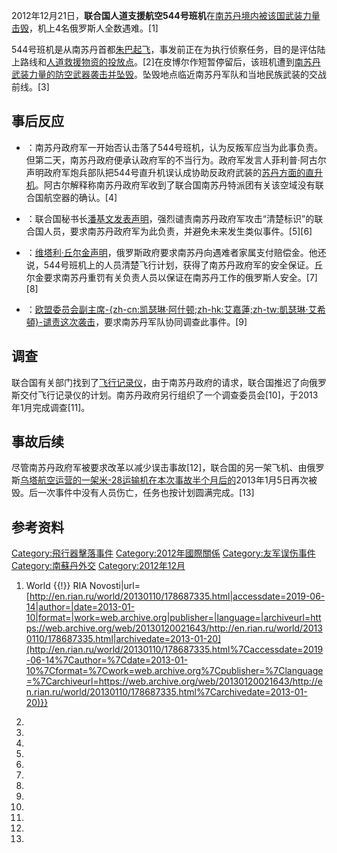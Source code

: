 2012年12月21日，**联合国人道支援航空544号班机**在[南苏丹境内被该国武装力量击毁](https://zh.wikipedia.org/wiki/南苏丹 "wikilink")，机上4名俄罗斯人全数遇难。\[1\]

544号班机是从南苏丹首都[朱巴起飞](../Page/朱巴.md "wikilink")，事发前正在为执行侦察任务，目的是评估陆上路线和[人道救援物资的投放点](https://zh.wikipedia.org/wiki/人道救援 "wikilink")。\[2\]在皮博尔作短暂停留后，该班机遭到[南苏丹武装力量的防空武器袭击并坠毁](../Page/南苏丹武装力量.md "wikilink")。坠毁地点临近南苏丹军队和当地民族武装的交战前线。\[3\]

## 事后反应

  - ：南苏丹政府军一开始否认击落了544号班机，认为反叛军应当为此事负责。但第二天，南苏丹政府便承认政府军的不当行为。政府军发言人菲利普·阿古尔声明政府军炮兵部队把544号直升机误认成协助反政府武装的[苏丹方面的直升机](../Page/苏丹.md "wikilink")。阿古尔解释称南苏丹政府军收到了联合国南苏丹特派团有关该空域没有联合国航空器的确认。\[4\]

  - ：联合国秘书长[潘基文发表声明](../Page/潘基文.md "wikilink")，强烈谴责南苏丹政府军攻击“清楚标识”的联合国人员，要求南苏丹政府军为此负责，并避免未来发生类似事件。\[5\]\[6\]

  - ：[维塔利·丘尔金声明](../Page/維塔利·丘爾金.md "wikilink")，俄罗斯政府要求南苏丹向遇难者家属支付赔偿金。他还说，544号班机上的人员清楚飞行计划，获得了南苏丹政府军的安全保证。丘尔金要求南苏丹重罚有关负责人员以保证在南苏丹工作的俄罗斯人安全。\[7\]\[8\]

  - ：[欧盟委员会副主席](https://zh.wikipedia.org/wiki/欧盟委员会 "wikilink")[-{zh-cn:凯瑟琳·阿什顿;zh-hk:艾嘉蓮;zh-tw:凱瑟琳·艾希頓}-谴责这次袭击](https://zh.wikipedia.org/wiki/凯瑟琳·阿什顿 "wikilink")，要求南苏丹军队协同调查此事件。\[9\]

## 调查

联合国有关部门找到了[飞行记录仪](https://zh.wikipedia.org/wiki/飞行记录仪 "wikilink")，由于南苏丹政府的请求，联合国推迟了向俄罗斯交付飞行记录仪的计划。南苏丹政府另行组织了一个调查委员会\[10\]，于2013年1月完成调查\[11\]。

## 事故后续

尽管南苏丹政府军被要求改革以减少误击事故\[12\]，联合国的另一架飞机、由俄罗斯[乌塔航空运营的一架](../Page/烏塔航空.md "wikilink")[米-28运输机在本次事故半个月后的](https://zh.wikipedia.org/wiki/米-28 "wikilink")2013年1月5日再次被毁。后一次事件中没有人员伤亡，任务也按计划圆满完成。\[13\]

## 参考资料

[Category:飛行器擊落事件](https://zh.wikipedia.org/wiki/Category:飛行器擊落事件 "wikilink")
[Category:2012年國際關係](https://zh.wikipedia.org/wiki/Category:2012年國際關係 "wikilink")
[Category:友军误伤事件](https://zh.wikipedia.org/wiki/Category:友军误伤事件 "wikilink")
[Category:南蘇丹外交](https://zh.wikipedia.org/wiki/Category:南蘇丹外交 "wikilink")
[Category:2012年12月](https://zh.wikipedia.org/wiki/Category:2012年12月 "wikilink")

1.   World {{\!}} RIA
    Novosti|url=[http://en.rian.ru/world/20130110/178687335.html|accessdate=2019-06-14|author=|date=2013-01-10|format=|work=web.archive.org|publisher=|language=|archiveurl=https://web.archive.org/web/20130120021643/http://en.rian.ru/world/20130110/178687335.html|archivedate=2013-01-20](http://en.rian.ru/world/20130110/178687335.html%7Caccessdate=2019-06-14%7Cauthor=%7Cdate=2013-01-10%7Cformat=%7Cwork=web.archive.org%7Cpublisher=%7Clanguage=%7Carchiveurl=https://web.archive.org/web/20130120021643/http://en.rian.ru/world/20130110/178687335.html%7Carchivedate=2013-01-20)}}

2.

3.
4.

5.

6.

7.

8.

9.

10.

11.

12.
13.